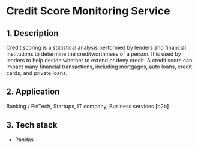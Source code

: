 # Credit Score Monitoring Service

## 1. Description
Credit scoring is a statistical analysis performed by lenders and financial institutions to determine the creditworthiness of a person. It is used by lenders to help decide whether to extend or deny credit. A credit score can impact many financial transactions, including mortgages, auto loans, credit cards, and private loans.

## 2. Application
Banking / FinTech, Startups, IT company, Business services [b2b]

## 3. Tech stack
- Pandas

